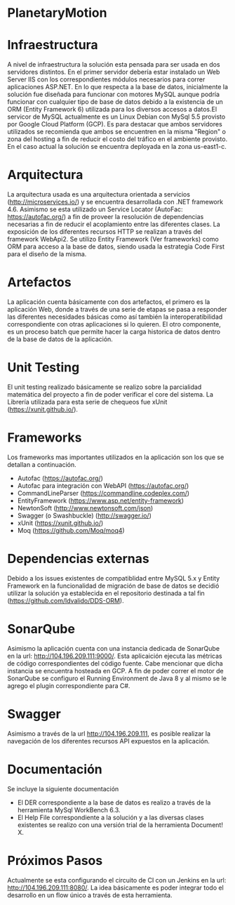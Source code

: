 # PlanetaryMotion
# Infraestructura
A nivel de infraestructura la solución esta pensada para ser usada en dos servidores distintos. En el primer servidor debería estar instalado un Web Server IIS con los correspondientes módulos necesarios para correr aplicaciones ASP.NET.
En lo que respecta a la base de datos, inicialmente la solución fue diseñada para funcionar con motores MySQL aunque podría funcionar con cualquier tipo de base de datos debido a la existencia de un ORM (Entity Framework 6) utilizada para los diversos accesos a datos.El servicor de MySQL actualmente es un Linux Debian con MySql 5.5 provisto por Google Cloud Platform (GCP).
Es para destacar que ambos servidores utilizados se recomienda que ambos se encuentren en la misma "Region" o zona del hosting a fin de reducir el costo del tráfico en el ambiente provisto. En el caso actual la solución se encuentra deployada en la zona us-east1-c.
# Arquitectura
La arquitectura usada es una arquitectura orientada a servicios (http://microservices.io/) y se encuentra desarrollada con .NET framework 4.6. Asimismo se esta utilizado un Service Locator (AutoFac: https://autofac.org/) a fin de proveer la resolución de dependencias necesarias a fin de reducir el acoplamiento entre las diferentes clases. La exposición de los diferentes recursos HTTP se realizan a través del framework WebApi2.
Se utilizo Entity Framework (Ver frameworks) como ORM para acceso a la base de datos, siendo usada la estrategia Code First para el diseño de la misma.
# Artefactos
La aplicación cuenta básicamente con dos artefactos, el primero es la aplicación Web, donde a través de una serie de etapas se pasa a responder las diferentes necesidades básicas como así también la interoperatibilidad correspondiente con otras aplicaciones si lo quieren.
El otro componente, es un proceso batch que permite hacer la carga historica de datos dentro de la base de datos de la aplicación.
# Unit Testing
El unit testing realizado básicamente se realizo sobre la parcialidad matemática del proyecto a fin de poder verificar el core del sistema. La Librería utilizada para esta serie de chequeos fue xUnit (https://xunit.github.io/).
# Frameworks
Los frameworks mas importantes utilizados en la aplicación son los que se detallan a continuación.
* Autofac (https://autofac.org/)
* Autofac para integración con WebAPI (https://autofac.org/)
* CommandLineParser (https://commandline.codeplex.com/)
* EntityFramework (https://www.asp.net/entity-framework)
* NewtonSoft (http://www.newtonsoft.com/json)
* Swagger (o Swashbuckle) (http://swagger.io/)
* xUnit (https://xunit.github.io/)
* Moq (https://github.com/Moq/moq4)

# Dependencias externas
Debido a los issues existentes de compatiblidad entre MySQL 5.x y Entity Framework en la funcionalidad de migración de base de datos se decidió utilizar la solución ya establecida en el repositorio destinada a tal fin (https://github.com/ldvalido/DDS-ORM).

# SonarQube
Asimismo la aplicación cuenta con una instancia dedicada de SonarQube en la url: http://104.196.209.111:9000/.
Esta aplicaición ejecuta las métricas de código correspondientes del código fuente. Cabe mencionar que dicha instancia se encuentra hosteada en GCP. A fin de poder correr el motor de SonarQube se configuro el Running Environment de Java 8 y al mismo se le agrego el plugin correspondiente para C#.
# Swagger
Asimismo a través de la url http://104.196.209.111, es posible realizar la navegación de los diferentes recursos API expuestos en la aplicación.
# Documentación
Se incluye la siguiente documentación
* El DER correspondiente a la base de datos es realizo a través de la herramienta MySql WorkBench 6.3.
* El Help File correspondiente a la solución y a las diversas clases existentes se realizo con una versión trial de la herramienta Document! X.
# Próximos Pasos
Actualmente se esta configurando el circuito de CI con un Jenkins en la url: http://104.196.209.111:8080/. La idea básicamente es poder integrar todo el desarrollo en un flow único a través de esta herramienta.
